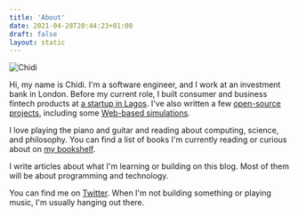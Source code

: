 ```yaml
---
title: 'About'
date: 2021-04-28T20:44:23+01:00
draft: false
layout: static
---
```


![Chidi](https://res.cloudinary.com/cwilliams/image/upload/c_scale,w_200/v1619649025/Blog/EIxuQfNv_400x400.jpg)

Hi, my name is Chidi. I'm a software engineer, and I work at an investment bank in London. Before my current role, I built consumer and business fintech products at [a startup in Lagos](/2020/#changing-jobs). I've also written a few [open-source projects](https://github.com/chidiwilliams/), including some [Web-based simulations](/simulations/).

I love playing the piano and guitar and reading about computing, science, and philosophy. You can find a list of books I'm currently reading or curious about on [my bookshelf](/bookshelf/).

I write articles about what I'm learning or building on this blog. Most of them will be about programming and technology.

You can find me on [Twitter](https://twitter.com/ChidiWilliams__). When I'm not building something or playing music, I'm usually hanging out there.
